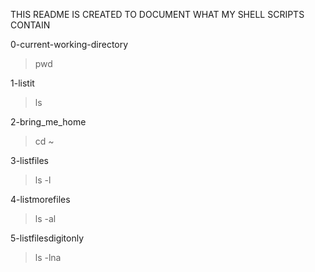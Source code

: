 THIS README IS CREATED TO DOCUMENT WHAT MY SHELL SCRIPTS CONTAIN

0-current-working-directory
>pwd

1-listit
>ls

2-bring_me_home
>cd ~

3-listfiles
>ls -l

4-listmorefiles
>ls -al

5-listfilesdigitonly
>ls -lna 
